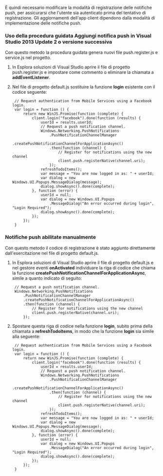 
È quindi necessario modificare la modalità di registrazione delle notifiche push, per assicurarsi che l'utente sia autenticato prima del tentativo di registrazione. Gli aggiornamenti dell'app client dipendono dalla modalità di implementazione delle notifiche push.

### Uso della procedura guidata Aggiungi notifica push in Visual Studio 2013 Update 2 o versione successiva
Con questo metodo la procedura guidata genera nuovi file push.register.js e service.js nel progetto.

1. In Esplora soluzioni di Visual Studio aprire il file di progetto push.register.js e impostare come commento o eliminare la chiamata a **addEventListener**. 
2. Nel file di progetto default.js sostituire la funzione **login** esistente con il codice seguente:
   
        // Request authentication from Mobile Services using a Facebook login.
        var login = function () {
            return new WinJS.Promise(function (complete) {
                client.login("facebook").done(function (results) {
                    userId = results.userId;
                    // Request a push notification channel.
                    Windows.Networking.PushNotifications
                        .PushNotificationChannelManager
                        .createPushNotificationChannelForApplicationAsync()
                        .then(function (channel) {
                            // Register for notifications using the new channel
                            client.push.registerNative(channel.uri);
                        });
                    refreshTodoItems();
                    var message = "You are now logged in as: " + userId;
                    var dialog = new Windows.UI.Popups.MessageDialog(message);
                    dialog.showAsync().done(complete);
                }, function (error) {
                    userId = null;
                    var dialog = new Windows.UI.Popups
                        .MessageDialog("An error occurred during login", "Login Required");
                    dialog.showAsync().done(complete);
                });
            });
        }  

### Notifiche push abilitate manualmente
Con questo metodo il codice di registrazione è stato aggiunto direttamente dall'esercitazione nel file di progetto default.js.

1. In Esplora soluzioni di Visual Studio aprire il file di progetto default.js e nel gestore eventi **onActivated** individuare la riga di codice che chiama la funzione **createPushNotificationChannelForApplicationAsync**, simile a quanto indicato di seguito:
   
        // Request a push notification channel.
        Windows.Networking.PushNotifications
            .PushNotificationChannelManager
            .createPushNotificationChannelForApplicationAsync()
            .then(function (channel) {
                // Register for notifications using the new channel
                client.push.registerNative(channel.uri);
            }); 
2. Spostare questa riga di codice nella funzione **login**, subito prima della chiamata a **refreshTodoItems**, in modo che la funzione **login** sia simile alla seguente:
   
        // Request authentication from Mobile Services using a Facebook login.
        var login = function () {
            return new WinJS.Promise(function (complete) {
                client.login("facebook").done(function (results) {
                    userId = results.userId;
                    // Request a push notification channel.
                    Windows.Networking.PushNotifications
                        .PushNotificationChannelManager
                        .createPushNotificationChannelForApplicationAsync()
                        .then(function (channel) {
                            // Register for notifications using the new channel
                            client.push.registerNative(channel.uri);
                        });
                    refreshTodoItems();
                    var message = "You are now logged in as: " + userId;
                    var dialog = new Windows.UI.Popups.MessageDialog(message);
                    dialog.showAsync().done(complete);
                }, function (error) {
                    userId = null;
                    var dialog = new Windows.UI.Popups
                        .MessageDialog("An error occurred during login", "Login Required");
                    dialog.showAsync().done(complete);
                });
            });
        }  

<!---HONumber=Oct15_HO3-->